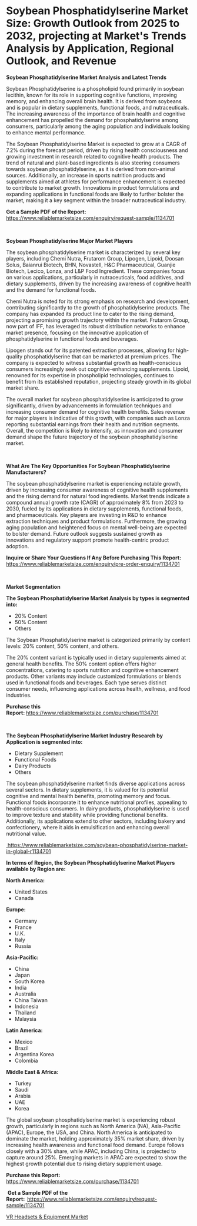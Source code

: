 <p><h1>Soybean Phosphatidylserine Market Size: Growth Outlook from 2025 to 2032, projecting at Market's Trends Analysis by Application, Regional Outlook, and Revenue</h1></p><p><strong>Soybean Phosphatidylserine Market Analysis and Latest Trends</strong></p>
<p><p>Soybean Phosphatidylserine is a phospholipid found primarily in soybean lecithin, known for its role in supporting cognitive functions, improving memory, and enhancing overall brain health. It is derived from soybeans and is popular in dietary supplements, functional foods, and nutraceuticals. The increasing awareness of the importance of brain health and cognitive enhancement has propelled the demand for phosphatidylserine among consumers, particularly among the aging population and individuals looking to enhance mental performance.</p><p>The Soybean Phosphatidylserine Market is expected to grow at a CAGR of 7.2% during the forecast period, driven by rising health consciousness and growing investment in research related to cognitive health products. The trend of natural and plant-based ingredients is also steering consumers towards soybean phosphatidylserine, as it is derived from non-animal sources. Additionally, an increase in sports nutrition products and supplements aimed at athletes for performance enhancement is expected to contribute to market growth. Innovations in product formulations and expanding applications in functional foods are likely to further bolster the market, making it a key segment within the broader nutraceutical industry.</p></p>
<p><strong>Get a Sample PDF of the Report:&nbsp;</strong> <a href="https://www.reliablemarketsize.com/enquiry/request-sample/1134701?utm_campaign=2948&utm_medium=2&utm_source=Github&utm_content=ia&utm_term=25032025&utm_id=soybean-phosphatidylserine">https://www.reliablemarketsize.com/enquiry/request-sample/1134701</a></p>
<p>&nbsp;</p>
<p><strong>Soybean Phosphatidylserine Major Market Players</strong></p>
<p><p>The soybean phosphatidylserine market is characterized by several key players, including Chemi Nutra, Frutarom Group, Lipogen, Lipoid, Doosan Solus, Baianrui Biotech, BHN, Novastell, H&C Pharmaceutical, Guanjie Biotech, Lecico, Lonza, and L&P Food Ingredient. These companies focus on various applications, particularly in nutraceuticals, food additives, and dietary supplements, driven by the increasing awareness of cognitive health and the demand for functional foods.</p><p>Chemi Nutra is noted for its strong emphasis on research and development, contributing significantly to the growth of phosphatidylserine products. The company has expanded its product line to cater to the rising demand, projecting a promising growth trajectory within the market. Frutarom Group, now part of IFF, has leveraged its robust distribution networks to enhance market presence, focusing on the innovative application of phosphatidylserine in functional foods and beverages.</p><p>Lipogen stands out for its patented extraction processes, allowing for high-quality phosphatidylserine that can be marketed at premium prices. The company is expected to witness substantial growth as health-conscious consumers increasingly seek out cognitive-enhancing supplements. Lipoid, renowned for its expertise in phospholipid technologies, continues to benefit from its established reputation, projecting steady growth in its global market share.</p><p>The overall market for soybean phosphatidylserine is anticipated to grow significantly, driven by advancements in formulation techniques and increasing consumer demand for cognitive health benefits. Sales revenue for major players is indicative of this growth, with companies such as Lonza reporting substantial earnings from their health and nutrition segments. Overall, the competition is likely to intensify, as innovation and consumer demand shape the future trajectory of the soybean phosphatidylserine market.</p></p>
<p>&nbsp;</p>
<p><strong>What Are The Key Opportunities For Soybean Phosphatidylserine Manufacturers?</strong></p>
<p><p>The soybean phosphatidylserine market is experiencing notable growth, driven by increasing consumer awareness of cognitive health supplements and the rising demand for natural food ingredients. Market trends indicate a compound annual growth rate (CAGR) of approximately 8% from 2023 to 2030, fueled by its applications in dietary supplements, functional foods, and pharmaceuticals. Key players are investing in R&D to enhance extraction techniques and product formulations. Furthermore, the growing aging population and heightened focus on mental well-being are expected to bolster demand. Future outlook suggests sustained growth as innovations and regulatory support promote health-centric product adoption.</p></p>
<p><strong>Inquire or Share Your Questions If Any Before Purchasing This Report:</strong> <a href="https://www.reliablemarketsize.com/enquiry/pre-order-enquiry/1134701?utm_campaign=2948&utm_medium=2&utm_source=Github&utm_content=ia&utm_term=25032025&utm_id=soybean-phosphatidylserine">https://www.reliablemarketsize.com/enquiry/pre-order-enquiry/1134701</a></p>
<p>&nbsp;</p>
<p><strong>Market Segmentation</strong></p>
<p><strong>The Soybean Phosphatidylserine Market Analysis by types is segmented into:</strong></p>
<p><ul><li>20% Content</li><li>50% Content</li><li>Others</li></ul></p>
<p><p>The Soybean Phosphatidylserine market is categorized primarily by content levels: 20% content, 50% content, and others. </p><p>The 20% content variant is typically used in dietary supplements aimed at general health benefits. The 50% content option offers higher concentrations, catering to sports nutrition and cognitive enhancement products. Other variants may include customized formulations or blends used in functional foods and beverages. Each type serves distinct consumer needs, influencing applications across health, wellness, and food industries.</p></p>
<p><strong>Purchase this Report:&nbsp;</strong><a href="https://www.reliablemarketsize.com/purchase/1134701?utm_campaign=2948&utm_medium=2&utm_source=Github&utm_content=ia&utm_term=25032025&utm_id=soybean-phosphatidylserine">https://www.reliablemarketsize.com/purchase/1134701</a></p>
<p>&nbsp;</p>
<p><strong>The Soybean Phosphatidylserine Market Industry Research by Application is segmented into:</strong></p>
<p><ul><li>Dietary Supplement</li><li>Functional Foods</li><li>Dairy Products</li><li>Others</li></ul></p>
<p><p>The soybean phosphatidylserine market finds diverse applications across several sectors. In dietary supplements, it is valued for its potential cognitive and mental health benefits, promoting memory and focus. Functional foods incorporate it to enhance nutritional profiles, appealing to health-conscious consumers. In dairy products, phosphatidylserine is used to improve texture and stability while providing functional benefits. Additionally, its applications extend to other sectors, including bakery and confectionery, where it aids in emulsification and enhancing overall nutritional value.</p></p>
<p><a href="https://www.reliablemarketsize.com/soybean-phosphatidylserine-market-in-global-r1134701?utm_campaign=2948&utm_medium=2&utm_source=Github&utm_content=ia&utm_term=25032025&utm_id=soybean-phosphatidylserine">&nbsp;https://www.reliablemarketsize.com/soybean-phosphatidylserine-market-in-global-r1134701</a></p>
<p><strong>In terms of Region, the Soybean Phosphatidylserine Market Players available by Region are:</strong></p>
<p>
    <p> <strong> North America: </strong>
        <ul>
            <li>United States</li>
            <li>Canada</li>
        </ul>
        </p> 
    <p> <strong> Europe: </strong>
        <ul>
            <li>Germany</li>
            <li>France</li>
            <li>U.K.</li>
            <li>Italy</li>
            <li>Russia</li>
        </ul>
        </p> 
    <p> <strong> Asia-Pacific: </strong>
        <ul>
            <li>China</li>
            <li>Japan</li>
            <li>South Korea</li>
            <li>India</li>
            <li>Australia</li>
            <li>China Taiwan</li>
            <li>Indonesia</li>
            <li>Thailand</li>
            <li>Malaysia</li>
        </ul>
        </p> 
    <p> <strong> Latin America: </strong>
        <ul>
            <li>Mexico</li>
            <li>Brazil</li>
            <li>Argentina Korea</li>
            <li>Colombia</li>
        </ul>
        </p> 
    <p> <strong> Middle East & Africa: </strong>
        <ul>
            <li>Turkey</li>
            <li>Saudi</li>
            <li>Arabia</li>
            <li>UAE</li>
            <li>Korea</li>
        </ul>
    </p>
    </p>
<p><p>The global soybean phosphatidylserine market is experiencing robust growth, particularly in regions such as North America (NA), Asia-Pacific (APAC), Europe, the USA, and China. North America is anticipated to dominate the market, holding approximately 35% market share, driven by increasing health awareness and functional food demand. Europe follows closely with a 30% share, while APAC, including China, is projected to capture around 25%. Emerging markets in APAC are expected to show the highest growth potential due to rising dietary supplement usage.</p></p>
<p><strong>Purchase this Report: </strong><a href="https://www.reliablemarketsize.com/purchase/1134701?utm_campaign=2948&utm_medium=2&utm_source=Github&utm_content=ia&utm_term=25032025&utm_id=soybean-phosphatidylserine">https://www.reliablemarketsize.com/purchase/1134701</a></p>
<p>&nbsp;<strong>Get a Sample PDF of the Report:&nbsp;&nbsp;</strong><a href="https://www.reliablemarketsize.com/enquiry/request-sample/1134701?utm_campaign=2948&utm_medium=2&utm_source=Github&utm_content=ia&utm_term=25032025&utm_id=soybean-phosphatidylserine">https://www.reliablemarketsize.com/enquiry/request-sample/1134701</a></p>
<p><strong></strong></p>
<p><p><a href="https://github.com/penecorodz74/Market-Research-Report-List-1/blob/main/vr-headsets-equipment-market.md?utm_campaign=2948&utm_medium=2&utm_source=Github&utm_content=ia&utm_term=25032025&utm_id=soybean-phosphatidylserine">VR Headsets & Equipment Market</a></p></p>